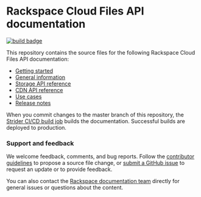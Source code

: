 # Rackspace Cloud Files API documentation

[![build badge](https://build.developer.rackspace.com/rackerlabs/docs-cloud-identity/badge?branch=master)](https://build.developer.rackspace.com/rackerlabs/docs-cloud-files/)

This repository contains the source files for the following Rackspace Cloud Files API documentation:

* [Getting started](https://developer.rackspace.com/docs/cloud-files/v1/getting-started/)
* [General information](https://developer.rackspace.com/docs/cloud-files/v1/general-api-info/)
* [Storage API reference](https://developer.rackspace.com/docs/cloud-files/v1/storage-api-reference/)
* [CDN API reference](https://developer.rackspace.com/docs/cloud-files/v1/cdn-api-reference/)
* [Use cases](https://developer.rackspace.com/docs/cloud-files/v1/use-cases/)
* [Release notes](https://developer.rackspace.com/docs/cloud-files/v1/release-notes/)

When you commit changes to the master branch of this repository, the 
[Strider CI/CD build job](https://build.developer.rackspace.com/rackerlabs/docs-cloud-files/) 
builds the documentation. Successful builds are deployed to production.

### Support and feedback

We welcome feedback, comments, and bug reports. Follow the 
[contributor guidelines](CONTRIBUTING.md) 
to propose a source file change, or [submit a GitHub issue](https://github.com/rackerlabs/docs-cloud-files/issues/new) 
to request an update or to provide feedback.

You can also contact the [Rackspace documentation team](mailto:devdoc@rackspace.com) directly for general issues 
or questions about the content. 


